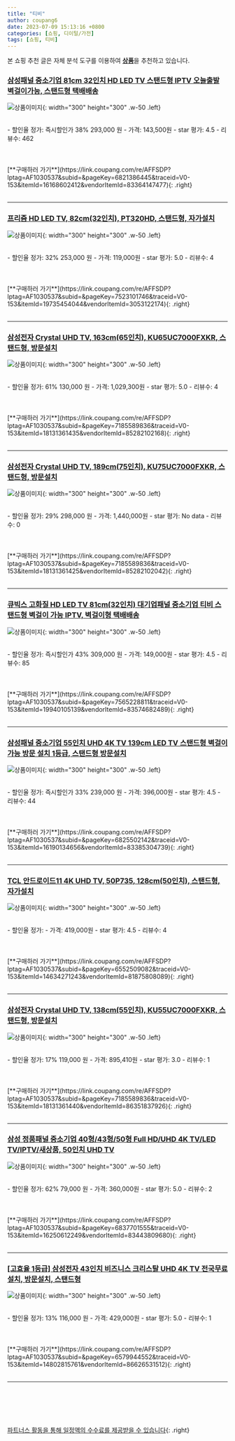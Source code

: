 ```yaml
---
title: "티비"
author: coupang6
date: 2023-07-09 15:13:16 +0800
categories: [쇼핑, 디이털/가전]
tags: [쇼핑, 티비]
---
```


본 쇼핑 추천 글은 자체 분석 도구를 이용하여 [**상품**](https://link.coupang.com/a/bao1ui)을 추천하고 있습니다.

### [삼성패널 중소기업 81cm 32인치 HD LED TV 스탠드형 IPTV 오늘출발 벽걸이가능, 스탠드형 택배배송](https://link.coupang.com/re/AFFSDP?lptag=AF1030537&subid=&pageKey=6821386445&traceid=V0-153&itemId=16168602412&vendorItemId=83364147477)

![상품이미지](https://thumbnail10.coupangcdn.com/thumbnails/remote/230x230ex/image/vendor_inventory/c10f/3579756d89781d2c264277f0a5fea449053994eb906cf4c3691916e9e7ca.jpg){: width="300" height="300" .w-50 .left}


<br>
- 할인율 정가: 즉시할인가 38%  293,000   원
- 가격: 143,500원
- star 평가: 4.5
- 리뷰수: 462
<br>
<br>
<br>
<br>
[**구매하러 가기**](https://link.coupang.com/re/AFFSDP?lptag=AF1030537&subid=&pageKey=6821386445&traceid=V0-153&itemId=16168602412&vendorItemId=83364147477){: .right}
<br>
<br>

---

### [프리즘 HD LED TV, 82cm(32인치), PT320HD, 스탠드형, 자가설치](https://link.coupang.com/re/AFFSDP?lptag=AF1030537&subid=&pageKey=7523101746&traceid=V0-153&itemId=19735454044&vendorItemId=3053122174)

![상품이미지](https://thumbnail6.coupangcdn.com/thumbnails/remote/230x230ex/image/retail/images/5296877259013933-81144453-dd2a-4724-9bc1-93a9b841f85e.jpg){: width="300" height="300" .w-50 .left}


<br>
- 할인율 정가: 32%  253,000   원
- 가격: 119,000원
- star 평가: 5.0
- 리뷰수: 4
<br>
<br>
<br>
<br>
[**구매하러 가기**](https://link.coupang.com/re/AFFSDP?lptag=AF1030537&subid=&pageKey=7523101746&traceid=V0-153&itemId=19735454044&vendorItemId=3053122174){: .right}
<br>
<br>

---

### [삼성전자 Crystal UHD TV, 163cm(65인치), KU65UC7000FXKR, 스탠드형, 방문설치](https://link.coupang.com/re/AFFSDP?lptag=AF1030537&subid=&pageKey=7185589836&traceid=V0-153&itemId=18131361435&vendorItemId=85282102168)

![상품이미지](https://thumbnail8.coupangcdn.com/thumbnails/remote/230x230ex/image/rs_quotation_api/wocgnrte/632ccefde7f74b0792bf8f9b57c1b497.jpg){: width="300" height="300" .w-50 .left}


<br>
- 할인율 정가: 61%  130,000   원
- 가격: 1,029,300원
- star 평가: 5.0
- 리뷰수: 4
<br>
<br>
<br>
<br>
[**구매하러 가기**](https://link.coupang.com/re/AFFSDP?lptag=AF1030537&subid=&pageKey=7185589836&traceid=V0-153&itemId=18131361435&vendorItemId=85282102168){: .right}
<br>
<br>

---

### [삼성전자 Crystal UHD TV, 189cm(75인치), KU75UC7000FXKR, 스탠드형, 방문설치](https://link.coupang.com/re/AFFSDP?lptag=AF1030537&subid=&pageKey=7185589836&traceid=V0-153&itemId=18131361425&vendorItemId=85282102042)

![상품이미지](https://thumbnail10.coupangcdn.com/thumbnails/remote/230x230ex/image/rs_quotation_api/sgrjh49o/c2512f4490624b00b3f82a07e26cd6e7.jpg){: width="300" height="300" .w-50 .left}


<br>
- 할인율 정가: 29%  298,000   원
- 가격: 1,440,000원
- star 평가: No data
- 리뷰수: 0
<br>
<br>
<br>
<br>
[**구매하러 가기**](https://link.coupang.com/re/AFFSDP?lptag=AF1030537&subid=&pageKey=7185589836&traceid=V0-153&itemId=18131361425&vendorItemId=85282102042){: .right}
<br>
<br>

---

### [큐빅스 고화질 HD LED TV 81cm(32인치) 대기업패널 중소기업 티비 스탠드형 벽걸이 가능 IPTV, 벽걸이형 택배배송](https://link.coupang.com/re/AFFSDP?lptag=AF1030537&subid=&pageKey=7565228811&traceid=V0-153&itemId=19940105139&vendorItemId=83574682489)

![상품이미지](https://thumbnail7.coupangcdn.com/thumbnails/remote/230x230ex/image/vendor_inventory/20c2/4f456159a49ea9e6c13c2e9eaa77cfd0b5d39d4347e9fa6ba73f7cbc3541.jpg){: width="300" height="300" .w-50 .left}


<br>
- 할인율 정가: 즉시할인가 43%  309,000   원
- 가격: 149,000원
- star 평가: 4.5
- 리뷰수: 85
<br>
<br>
<br>
<br>
[**구매하러 가기**](https://link.coupang.com/re/AFFSDP?lptag=AF1030537&subid=&pageKey=7565228811&traceid=V0-153&itemId=19940105139&vendorItemId=83574682489){: .right}
<br>
<br>

---

### [삼성패널 중소기업 55인치 UHD 4K TV 139cm LED TV 스탠드형 벽걸이 가능 방문 설치 1등급, 스탠드형 방문설치](https://link.coupang.com/re/AFFSDP?lptag=AF1030537&subid=&pageKey=6825502142&traceid=V0-153&itemId=16190134656&vendorItemId=83385304739)

![상품이미지](https://thumbnail9.coupangcdn.com/thumbnails/remote/230x230ex/image/vendor_inventory/f5e0/a951e5d5743ed915f93f84d7b41d46d606170abcd644fb3f1421a7e6ae3b.jpg){: width="300" height="300" .w-50 .left}


<br>
- 할인율 정가: 즉시할인가 33%  239,000   원
- 가격: 396,000원
- star 평가: 4.5
- 리뷰수: 44
<br>
<br>
<br>
<br>
[**구매하러 가기**](https://link.coupang.com/re/AFFSDP?lptag=AF1030537&subid=&pageKey=6825502142&traceid=V0-153&itemId=16190134656&vendorItemId=83385304739){: .right}
<br>
<br>

---

### [TCL 안드로이드11 4K UHD TV, 50P735, 128cm(50인치), 스탠드형, 자가설치](https://link.coupang.com/re/AFFSDP?lptag=AF1030537&subid=&pageKey=6552509082&traceid=V0-153&itemId=14634271243&vendorItemId=81875808089)

![상품이미지](https://thumbnail8.coupangcdn.com/thumbnails/remote/230x230ex/image/retail/images/1965633124907103-113e4531-b9b8-431b-9d05-931bc00a53b6.jpg){: width="300" height="300" .w-50 .left}


<br>
- 할인율 정가: 
- 가격: 419,000원
- star 평가: 4.5
- 리뷰수: 4
<br>
<br>
<br>
<br>
[**구매하러 가기**](https://link.coupang.com/re/AFFSDP?lptag=AF1030537&subid=&pageKey=6552509082&traceid=V0-153&itemId=14634271243&vendorItemId=81875808089){: .right}
<br>
<br>

---

### [삼성전자 Crystal UHD TV, 138cm(55인치), KU55UC7000FXKR, 스탠드형, 방문설치](https://link.coupang.com/re/AFFSDP?lptag=AF1030537&subid=&pageKey=7185589836&traceid=V0-153&itemId=18131361440&vendorItemId=86351837926)

![상품이미지](https://thumbnail7.coupangcdn.com/thumbnails/remote/230x230ex/image/vendor_inventory/b06e/abb726b77376cced4694251922da45318d0bfad25fd5ec5488ce316c89cf.jpg){: width="300" height="300" .w-50 .left}


<br>
- 할인율 정가: 17%  119,000   원
- 가격: 895,410원
- star 평가: 3.0
- 리뷰수: 1
<br>
<br>
<br>
<br>
[**구매하러 가기**](https://link.coupang.com/re/AFFSDP?lptag=AF1030537&subid=&pageKey=7185589836&traceid=V0-153&itemId=18131361440&vendorItemId=86351837926){: .right}
<br>
<br>

---

### [삼성 정품패널 중소기업 40형/43형/50형 Full HD/UHD 4K TV/LED TV/IPTV/새상품, 50인치 UHD TV](https://link.coupang.com/re/AFFSDP?lptag=AF1030537&subid=&pageKey=6837701555&traceid=V0-153&itemId=16250612249&vendorItemId=83443809680)

![상품이미지](https://thumbnail8.coupangcdn.com/thumbnails/remote/230x230ex/image/vendor_inventory/c49d/2d3b0556c09b3d9d5bd84ac9cdeed4e270106b0aba1079bd1deca49efd9f.jpg){: width="300" height="300" .w-50 .left}


<br>
- 할인율 정가: 62%  79,000   원
- 가격: 360,000원
- star 평가: 5.0
- 리뷰수: 2
<br>
<br>
<br>
<br>
[**구매하러 가기**](https://link.coupang.com/re/AFFSDP?lptag=AF1030537&subid=&pageKey=6837701555&traceid=V0-153&itemId=16250612249&vendorItemId=83443809680){: .right}
<br>
<br>

---

### [[고효율 1등급] 삼성전자 43인치 비즈니스 크리스탈 UHD 4K TV 전국무료설치, 방문설치, 스탠드형](https://link.coupang.com/re/AFFSDP?lptag=AF1030537&subid=&pageKey=6579944552&traceid=V0-153&itemId=14802815761&vendorItemId=86626531512)

![상품이미지](https://thumbnail8.coupangcdn.com/thumbnails/remote/230x230ex/image/vendor_inventory/cb80/d7e918e175ec181b0708b502f3e46e13aac9d1dcded2af8701d549cd304d.jpg){: width="300" height="300" .w-50 .left}


<br>
- 할인율 정가: 13%  116,000   원
- 가격: 429,000원
- star 평가: 5.0
- 리뷰수: 1
<br>
<br>
<br>
<br>
[**구매하러 가기**](https://link.coupang.com/re/AFFSDP?lptag=AF1030537&subid=&pageKey=6579944552&traceid=V0-153&itemId=14802815761&vendorItemId=86626531512){: .right}
<br>
<br>

---
<br><br><br><br><br> [파트너스 활동을 통해 일정액의 수수료를 제공받을 수 있습니다](https://link.coupang.com/a/bao1ui){: .right}